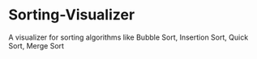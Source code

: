 # Sorting-Visualizer
A visualizer for sorting algorithms like Bubble Sort, Insertion Sort, Quick Sort, Merge Sort
